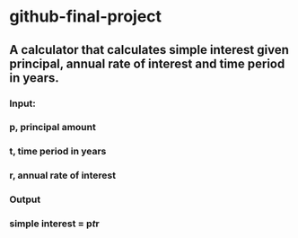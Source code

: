 # github-final-project

## A calculator that calculates simple interest given principal, annual rate of interest and time period in years.
### Input:
   ### p, principal amount
   ### t, time period in years
   ### r, annual rate of interest
### Output
   ### simple interest = p*t*r
